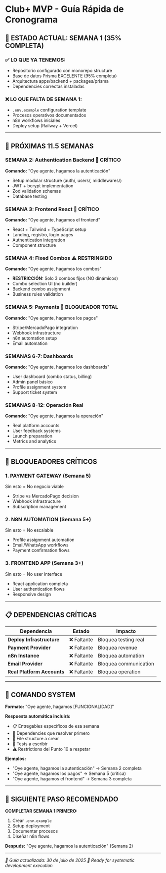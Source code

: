 # Club+ MVP - Guía Rápida de Cronograma

## 🎯 ESTADO ACTUAL: SEMANA 1 (35% COMPLETA)

### ✅ **LO QUE YA TENEMOS:**
- Repositorio configurado con monorepo structure
- Base de datos Prisma EXCELENTE (95% completa)
- Arquitectura apps/backend + packages/prisma
- Dependencies correctas instaladas

### ❌ **LO QUE FALTA DE SEMANA 1:**
- `.env.example` configuration template
- Procesos operativos documentados  
- n8n workflows iniciales
- Deploy setup (Railway + Vercel)

---

## 📅 PRÓXIMAS 11.5 SEMANAS

### **SEMANA 2: Authentication Backend** 🔴 CRÍTICO
**Comando:** "Oye agente, hagamos la autenticación"
- Setup modular structure (auth/, users/, middlewares/)
- JWT + bcrypt implementation
- Zod validation schemas
- Database testing

### **SEMANA 3: Frontend React** 🔴 CRÍTICO  
**Comando:** "Oye agente, hagamos el frontend"
- React + Tailwind + TypeScript setup
- Landing, registro, login pages
- Authentication integration
- Component structure

### **SEMANA 4: Fixed Combos** ⚠️ RESTRINGIDO
**Comando:** "Oye agente, hagamos los combos"
- **RESTRICCIÓN:** Solo 3 combos fijos (NO dinámicos)
- Combo selection UI (no builder)
- Backend combo assignment
- Business rules validation

### **SEMANA 5: Payments** 🚨 BLOQUEADOR TOTAL
**Comando:** "Oye agente, hagamos los pagos"
- Stripe/MercadoPago integration
- Webhook infrastructure  
- n8n automation setup
- Email automation

### **SEMANAS 6-7: Dashboards**
**Comando:** "Oye agente, hagamos los dashboards"
- User dashboard (combo status, billing)
- Admin panel básico
- Profile assignment system
- Support ticket system

### **SEMANAS 8-12: Operación Real**
**Comando:** "Oye agente, hagamos la operación"
- Real platform accounts
- User feedback systems
- Launch preparation
- Metrics and analytics

---

## 🚨 BLOQUEADORES CRÍTICOS

### **1. PAYMENT GATEWAY (Semana 5)**
Sin esto = No negocio viable
- Stripe vs MercadoPago decision
- Webhook infrastructure
- Subscription management

### **2. N8N AUTOMATION (Semana 5+)**  
Sin esto = No escalable
- Profile assignment automation
- Email/WhatsApp workflows
- Payment confirmation flows

### **3. FRONTEND APP (Semana 3+)**
Sin esto = No user interface
- React application completa
- User authentication flows
- Responsive design

---

## 📋 DEPENDENCIAS CRÍTICAS

| Dependencia | Estado | Impacto |
|-------------|--------|---------|
| **Deploy Infrastructure** | ❌ Faltante | Bloquea testing real |
| **Payment Provider** | ❌ Faltante | Bloquea revenue |
| **n8n Instance** | ❌ Faltante | Bloquea automation |
| **Email Provider** | ❌ Faltante | Bloquea communication |
| **Real Platform Accounts** | ❌ Faltante | Bloquea operation |

---

## 🎯 COMANDO SYSTEM

**Formato:** "Oye agente, hagamos [FUNCIONALIDAD]"

**Respuesta automática incluirá:**
- 📋 Entregables específicos de esa semana
- 🔧 Dependencies que resolver primero  
- 📁 File structure a crear
- 🧪 Tests a escribir
- ⚠️ Restrictions del Punto 10 a respetar

**Ejemplos:**
- "Oye agente, hagamos la autenticación" → Semana 2 completa
- "Oye agente, hagamos los pagos" → Semana 5 (crítica)
- "Oye agente, hagamos el frontend" → Semana 3 completa

---

## 🚀 SIGUIENTE PASO RECOMENDADO

**COMPLETAR SEMANA 1 PRIMERO:**
1. Crear `.env.example`
2. Setup deployment
3. Documentar procesos
4. Diseñar n8n flows

**Después:** "Oye agente, hagamos la autenticación" (Semana 2)

---

*📅 Guía actualizada: 30 de julio de 2025*
*🎯 Ready for systematic development execution*
